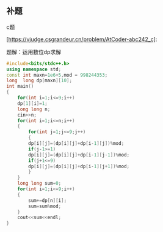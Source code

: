 ## 补题

c题

[https://vjudge.csgrandeur.cn/problem/AtCoder-abc242_c]: 

题解：运用数位dp求解

```c++
#include<bits/stdc++.h>
using namespace std;
const int maxn=1e6+5,mod = 998244353;
long  long dp[maxn][10];
int main()
{
	for(int i=1;i<=9;i++)
	dp[1][i]=1;
	long long n;
	cin>>n;
	for(int i=1;i<=n;i++)
	{
		for(int j=1;j<=9;j++)
		{
		dp[i][j]=(dp[i][j]+dp[i-1][j])%mod;
		if(j-1>=1)
		dp[i][j]=(dp[i][j]+dp[i-1][j-1])%mod;
		if(j+1<=9)
		dp[i][j]=(dp[i][j]+dp[i-1][j+1])%mod;	
		}	
	}
	long long sum=0;
	for(int i=1;i<=9;i++)
	{
		sum+=dp[n][i];
		sum=sum%mod;
	}
	cout<<sum<<endl;
}

```

